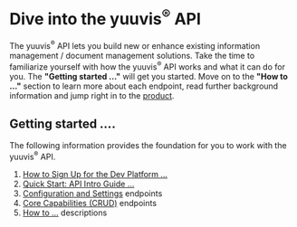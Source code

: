 <h1>Dive into the yuuvis<sup>®</sup> API</h1>
<p>The yuuvis<sup>®</sup> API lets you build new or enhance existing information management / document management solutions. Take the time to familiarize yourself with how the yuuvis<sup>®</sup> API works and what it can do for you. The <b>"Getting started ..."</b> will get you started. Move on to the <b>"How to ..."</b> section to learn more about each endpoint, read further background information and jump right in to the <a href="https://yuuvis.io/products" target="_blank">product</a>.</p>
<h2>Getting started ....</h2>
<p>The following information provides the foundation for you to work with the yuuvis<sup>®</sup> API.</p>
<ol>
   <li><a href="https://github.com/yuuvis/Documentation/wiki/Sign-Up" target="_blank">How to Sign Up for the Dev Platform ...</a></li>
   <li><a href="https://github.com/yuuvis/Documentation/wiki/Quick-start" target="_blank">Quick Start: API Intro Guide ...</a></li>
   <li><a href="https://yuuvis.io/docs/services/yuuvis-admin" target="_blank">Configuration and Settings</a> endpoints</li>
   <li><a href="https://yuuvis.io/docs/services/yuuvis-dms-core" target="_blank">Core Capabilities (CRUD)</a> endpoints</li>
   <li><a href="https://github.com/yuuvis/Documentation/wiki/" target="_blank">How to ...</a> descriptions</li>
   </ol>
